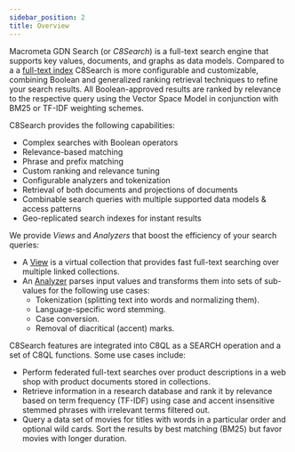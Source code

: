 ```yaml
---
sidebar_position: 2
title: Overview
---
```


Macrometa GDN Search (or *C8Search*) is a full-text search engine that supports key values, documents, and graphs as data models. Compared to a a [full-text index](../collections/documents/indexing/working-with-indexes#fulltext-indexes) C8Search is more configurable and customizable, combining Boolean and generalized ranking retrieval techniques to refine your search results. All Boolean-approved results are ranked by relevance to the respective query using the Vector Space Model in conjunction with BM25 or TF-IDF weighting schemes.

C8Search provides the following capabilities:

* Complex searches with Boolean operators
* Relevance-based matching
* Phrase and prefix matching
* Custom ranking and relevance tuning
* Configurable analyzers and tokenization
* Retrieval of both documents and projections of documents
* Combinable search queries with multiple supported data models & access patterns
* Geo-replicated search indexes for instant results


We provide *Views* and *Analyzers* that boost the efficiency of your search queries:

* A [View](../../docs/Search/Views) is a virtual collection that provides fast full-text searching over multiple linked collections.
* An [Analyzer](../../docs/Search/Analyzers) parses input values and transforms them into sets of sub-values for the following use cases:
	* Tokenization (splitting text into words and normalizing them).
	* Language-specific word stemming.
	* Case conversion.
	* Removal of diacritical (accent) marks.

C8Search features are integrated into C8QL as a SEARCH operation and a set of C8QL functions. Some use cases include:

* Perform federated full-text searches over product descriptions in a web shop with product documents stored in collections.
* Retrieve information in a research database and rank it by relevance based on term frequency (TF-IDF) using case and accent insensitive stemmed phrases with irrelevant terms filtered out.
* Query a data set of movies for titles with words in a particular order and optional wild cards. Sort the results by best matching (BM25) but favor movies with longer duration.
